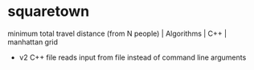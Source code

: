 # squaretown
minimum total travel distance (from N people)  | Algorithms | C++ | manhattan grid 

* v2 C++ file reads input from file instead of command line arguments

